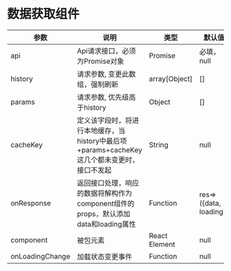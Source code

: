 # 数据获取组件

|       参数      |                                             说明                                            |      类型     |         默认值         |
|-----------------|---------------------------------------------------------------------------------------------|---------------|------------------------|
| api             | Api请求接口，必须为Promise对象                                                              | Promise       | 必填，null             |
| history         | 请求参数, 变更此数组，强制刷新                                                              | array[Object] | []                     |
| params          | 请求参数, 优先级高于history                                                                 | Object        | []                     |
| cacheKey        | 定义该字段时，将进行本地缓存，当history中最后项+params+cacheKey这几个都未变更时，接口不发起 | String        | null                   |
| onResponse      | 返回接口处理，响应的数据将解构作为component组件的props，默认添加data和loading属性           | Function      | res=>({data, loading}) |
| component       | 被包元素                                                                                    | React Element | null                   |
| onLoadingChange | 加载状态变更事件                                                                            | Function      | null                   |
